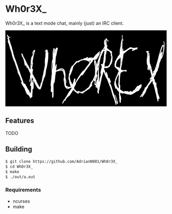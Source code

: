 # Wh0r3X_ 
Wh0r3X_ is a text mode chat, mainly (just) an IRC client.

![signature](https://github.com/AdrianN001/Wh0r3X_/blob/master/assets/imgs/whorex_logo3.png)

## Features
TODO

## Building
```
$ git clone https://github.com/AdrianN001/Wh0r3X_
$ cd Wh0r3X_
$ make
$ ./out/a.out
```

### Requirements
 - ncurses
 - make
